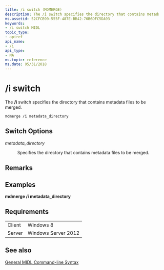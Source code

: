 ```yaml
---
title: /i switch (MDMERGE)
description: The /i switch specifies the directory that contains metadata files to be merged.
ms.assetid: 52CFCB90-555F-487E-BB42-76B6DFC5DA93
keywords:
- /i switch MIDL
topic_type:
- apiref
api_name:
- /i
api_type:
- NA
ms.topic: reference
ms.date: 05/31/2018
---
```


# /i switch

The **/i** switch specifies the directory that contains metadata files to be merged.

``` syntax
mdmerge /i metadata_directory
```

## Switch Options

<dl> <dt>

*metadata\_directory* 
</dt> <dd>

Specifies the directory that contains metadata files to be merged.

</dd> </dl>

## Remarks

## Examples

**mdmerge /i metadata\_directory**

## Requirements



|                   |                                |
|-------------------|--------------------------------|
| Client<br/> | Windows 8<br/>           |
| Server<br/> | Windows Server 2012<br/> |



## See also

<dl> <dt>

[General MIDL Command-line Syntax](general-midl-command-line-syntax.md)
</dt> </dl>

 

 





